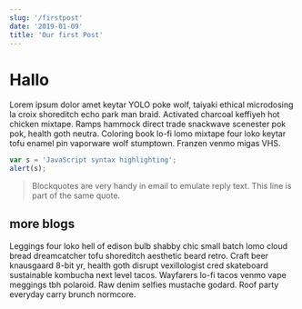 ```yaml
---
slug: '/firstpost'
date: '2019-01-09'
title: 'Our first Post'
---
```


# Hallo

Lorem ipsum dolor amet keytar YOLO poke wolf, taiyaki ethical microdosing la croix shoreditch echo park man braid. Activated charcoal keffiyeh hot chicken mixtape. Ramps hammock direct trade snackwave scenester pok pok, health goth neutra. Coloring book lo-fi lomo mixtape four loko keytar tofu enamel pin vaporware wolf stumptown. Franzen venmo migas VHS.

```javascript
var s = 'JavaScript syntax highlighting';
alert(s);
```

> Blockquotes are very handy in email to emulate reply text.
> This line is part of the same quote.

## more blogs

Leggings four loko hell of edison bulb shabby chic small batch lomo cloud bread dreamcatcher tofu shoreditch aesthetic beard retro. Craft beer knausgaard 8-bit yr, health goth disrupt vexillologist cred skateboard sustainable kombucha next level tacos. Wayfarers lo-fi tacos venmo vape meggings tbh polaroid. Raw denim selfies mustache godard. Roof party everyday carry brunch normcore.

